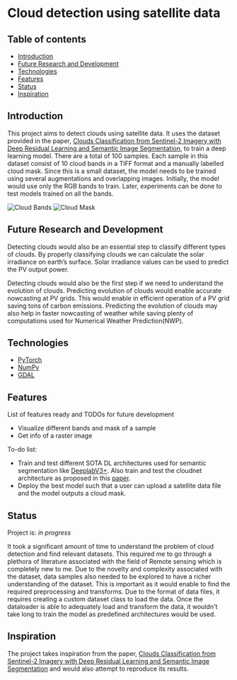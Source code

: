 # Cloud detection using satellite data

## Table of contents
* [Introduction](#Introduction)
* [Future Research and Development](#Future-Research-and-Development)
* [Technologies](#technologies)
* [Features](#features)
* [Status](#status)
* [Inspiration](#inspiration)

## Introduction
This project aims to detect clouds using satellite data. It uses the dataset provided in the paper, [Clouds Classification from Sentinel-2 Imagery with Deep Residual Learning and Semantic Image Segmentation](https://www.mdpi.com/2072-4292/11/2/119), to train a deep learning model. There are a total of 100 samples. Each sample in this dataset consist of 10 cloud bands in a TIFF format and a manually labelled cloud mask. Since this is a small dataset, the model needs to be trained using several augmentations and overlapping images. Initially, the model would use only the RGB bands to train. Later, experiments can be done to test models trained on all the bands. 

![Cloud Bands](https://github.com/ishgirwan/cloud_detection_using_satellite_data/blob/master/Images/Cloud%20Band.png)
![Cloud Mask](https://github.com/ishgirwan/cloud_detection_using_satellite_data/blob/master/Images/Cloud%20mask.png)

## Future Research and Development
Detecting clouds would also be an essential step to classify different types of clouds. By properly classifying clouds we can calculate the solar irradiance on earth’s surface. Solar irradiance values can be used to predict the PV output power. 

Detecting clouds would also be the first step if we need to understand the evolution of clouds. Predicting evolution of clouds would enable accurate nowcasting at PV grids. This would enable in efficient operation of a PV grid saving tons of carbon emissions. Predicting the evolution of clouds may also help in faster nowcasting of weather while saving plenty of computations used for Numerical Weather Prediction(NWP).    

## Technologies
* [PyTorch](https://pytorch.org/)
* [NumPy](https://www.numpy.org/)
* [GDAL](https://gdal.org/)


## Features
List of features ready and TODOs for future development
* Visualize different bands and mask of a sample
* Get info of a raster image

To-do list:
* Train and test different SOTA DL architectures used for semantic segmentation like [DeeplabV3+](https://github.com/jfzhang95/pytorch-deeplab-xception). Also train and test the cloudnet architecture as proposed in this [paper](https://www.mdpi.com/2072-4292/11/2/119).
* Deploy the best model such that a user can upload a satellite data file and the model outputs a cloud mask.

## Status
Project is: _in progress_

It took a significant amount of time to understand the problem of cloud detection and find relevant datasets. This required me to go through a plethora of literature associated with the field of Remote sensing which is completely new to me. 
Due to the novelty and complexity associated with the dataset, data samples also needed to be explored to have a richer understanding of the dataset. This is important as it would enable to find the required preprocessing and transforms. Due to the format of data files, it requires creating a custom dataset class to load the data. Once the dataloader is able to adequately load and transform the data, it wouldn't take long to train the model as predefined architectures would be used.


## Inspiration
The project takes inspiration from the paper, [Clouds Classification from Sentinel-2 Imagery with Deep Residual Learning and Semantic Image Segmentation](https://www.mdpi.com/2072-4292/11/2/119) and would also attempt to reproduce its results. 


